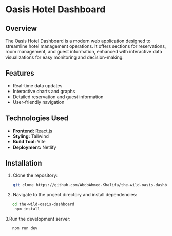 # Oasis Hotel Dashboard

## Overview
The Oasis Hotel Dashboard is a modern web application designed to streamline hotel management operations. It offers sections for reservations, room management, and guest information, enhanced with interactive data visualizations for easy monitoring and decision-making.

## Features
- Real-time data updates
- Interactive charts and graphs
- Detailed reservation and guest information
- User-friendly navigation

## Technologies Used
- **Frontend:** React.js
- **Styling:** Tailwind 
- **Build Tool:** Vite
- **Deployment:** Netlify

## Installation
1. Clone the repository:
   ```bash
   git clone https://github.com/AbdoAhmed-Khalifa/the-wild-oasis-dashboard.git

2. Navigate to the project directory and install dependencies:
```bash
   cd the-wild-oasis-dashboard
    npm install
```
3.Run the development server:
```bash
   npm run dev
```
